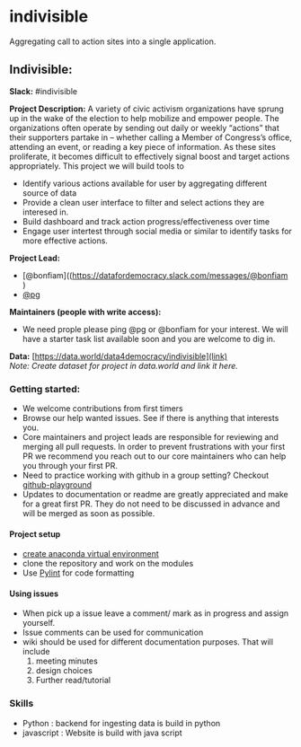 # indivisible
Aggregating call to action sites into a single application.

## Indivisible:

**Slack:** #indivisible

**Project Description:**
A variety of civic activism organizations have sprung up in the wake of the election to help mobilize and empower people. The organizations often operate by sending out daily or weekly “actions” that their supporters partake in – whether calling a Member of Congress’s office, attending an event, or reading a key piece of information. As these sites proliferate, it becomes difficult to effectively signal boost and target actions appropriately. 
This project we will build tools to 
* Identify various actions available for user by aggregating different source of data
* Provide a clean user interface to filter and select actions they are interesed in.
* Build dashboard and track action progress/effectiveness over time
* Engage user intertest through social media or similar to identify tasks for more effective actions.

**Project Lead:**  
* [@bonfiam]((https://datafordemocracy.slack.com/messages/@bonfiam )
* [@pg](https://datafordemocracy.slack.com/messages/@pg) 

**Maintainers (people with write access):**
* We need prople please ping @pg or @bonfiam for your interest. 
We will have a starter task list available soon and you are welcome to dig in.

**Data:** [https://data.world/data4democracy/indivisible](link)   
_Note: Create dataset for project in data.world and link it here._


### Getting started: 
* We welcome contributions from first timers
* Browse our help wanted issues. See if there is anything that interests you.
* Core maintainers and project leads are responsible for reviewing and merging all pull requests. In order to prevent frustrations with your first PR we recommend you reach out to our core maintainers who can help you through your first PR.
* Need to practice working with github in a group setting? Checkout [github-playground](https://github.com/Data4Democracy/github-playground)
* Updates to documentation or readme are greatly appreciated and make for a great first PR. They do not need to be discussed in advance and will be merged as soon as possible.

#### Project setup
* [create anaconda virtual environment](https://uoa-eresearch.github.io/eresearch-cookbook/recipe/2014/11/20/conda/)
* clone the repository and work on the modules 
* Use [Pylint](https://www.pylint.org/) for code formatting
#### Using issues
* When pick up a issue leave a comment/ mark as in progress and assign yourself. 
* Issue comments can be used for communication 
* wiki should be used for different documentation purposes. That will include
    1. meeting minutes
    2. design choices
    3. Further read/tutorial 


### Skills
* Python : backend for ingesting data is build in python
* javascript : Website is build with java script
